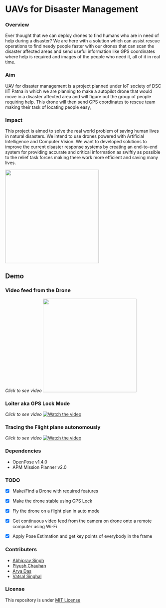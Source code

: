 # UAVs for Disaster Management

### Overview
Ever thought that we can deploy drones to find humans who are in need of help during a disaster? We are here with a solution which can assist rescue operations to find needy people faster with our drones that can scan the disaster affected areas and send useful information like GPS coordinates where help is required and images of the people who need it, all of it in real time.   

### Aim
UAV for disaster management is a project planned under IoT society of DSC IIT Patna in which we are planning to make a autopilot drone that would move in a disaster affected area and will figure out the group of people requiring help. This drone will then send GPS coordinates to rescue team making their task of locating people easy,

### Impact
This project is aimed to solve the real world problem of saving human lives in natural disasters. We intend to use drones powered with Artificial Intelligence and Computer Vision.
We want to developed solutions to improve the current disaster response systems by creating an end-to-end system for providing accurate and critical information as swiftly as possible to the relief task forces making there work more efficient and saving many lives.

<img src="../drone.jpg" height="300px"/>

## Demo 

### Video feed from the Drone
*Click to see video*
<a href="https://youtu.be/8RL791OQS6Y"><img src="../droneFeed.jpg" height="300px"/></a>

### Loiter aka GPS Lock Mode
*Click to see video*
[![Watch the video](https://img.youtube.com/vi/YufSoh0rm08/maxresdefault.jpg)](https://youtu.be/YufSoh0rm08)

### Tracing the Flight plane autonomously
*Click to see video*
[![Watch the video](https://img.youtube.com/vi/0DJAcaTvqDM/maxresdefault.jpg)](https://youtu.be/0DJAcaTvqDM)

### Dependencies
- OpenPose v1.4.0
- APM Mission Planner v2.0

### TODO
- [x] Make/Find a Drone with required features
- [x] Make the drone stable using GPS Lock
- [x] Fly the drone on a flight plan in auto mode
- [x] Get continuous video feed from the camera on drone onto a remote computer using Wi-Fi
- [x] Apply Pose Estimation and get key points of everybody in the frame



### Contributers
- [Abhipray Singh](https://github.com/AbhiprayIITP)
- [Piyush Chauhan](https://github.com/piyushchauhan)
- [Arya Das](https://github.com/aryadas98)
- [Vatsal Singhal](https://github.com/VatsalSin/)

### License
This repository is under [MIT License](LICENSE)
